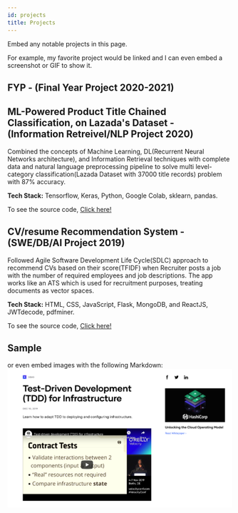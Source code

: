 ```yaml
---
id: projects
title: Projects
---
```


Embed any notable projects in this page.

For example, my favorite project would be linked and I can even embed
a screenshot or GIF to show it.

## FYP - (Final Year Project 2020-2021)

## ML-Powered Product Title Chained Classification, on Lazada's Dataset - (Information Retreivel/NLP Project 2020) 

Combined the concepts of Machine Learning, DL(Recurrent Neural Networks architecture), and Information Retrieval techniques with complete data and natural language preprocessing pipeline to solve multi level-category classification(Lazada Dataset with 37000 title records) problem with 87% accuracy.

**Tech Stack:** Tensorflow, Keras, Python, Google Colab, sklearn, pandas.

To see the source code, [Click here!](https://github.com/EishaMazhar/Product-Title-Classification)

## CV/resume Recommendation System - (SWE/DB/AI Project 2019) 

Followed Agile Software Development Life Cycle(SDLC) approach to recommend CVs based on their score(TFIDF) when Recruiter posts a job with the number of required employees and job descriptions. The app works like an ATS which is used for recruitment purposes, treating documents as vector spaces.

**Tech Stack:** HTML, CSS, JavaScript, Flask, MongoDB, and ReactJS, JWTdecode, pdfminer.

To see the source code, [Click here!](https://github.com/EishaMazhar/Software-Engineering-BackendCode-with-ProjectProposal-and-Report-CV-Recommender)

## Sample 

or even embed images with the following Markdown:
![Add alternate text for image](./assets/rosemary.png)

